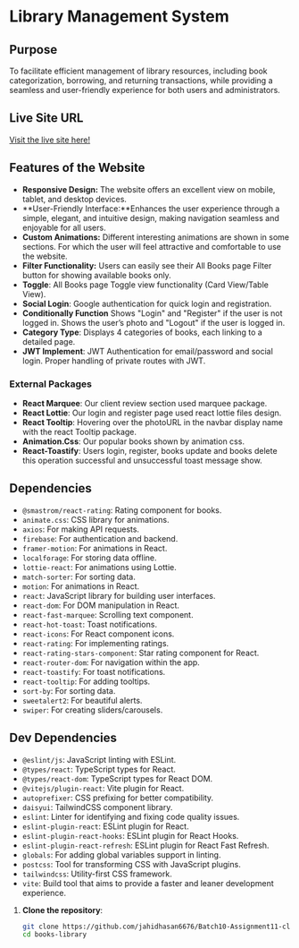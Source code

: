 # Library Management System

## Purpose
To facilitate efficient management of library resources, including book categorization, borrowing, and returning transactions, while providing a seamless and user-friendly experience for both users and administrators.

##  Live Site URL
[Visit the live site here!](https://batch10-assignment11-projects.web.app)

##  Features of the Website
- **Responsive Design:** The website offers an excellent view on mobile, tablet, and desktop devices.
- **User-Friendly Interface:**Enhances the user experience through a simple, elegant, and intuitive      design, making navigation seamless and enjoyable for all users.
- **Custom Animations:** Different interesting animations are shown in some sections. For which the user will feel attractive and comfortable to use the website.
- **Filter Functionality:** Users can easily see their All Books page Filter button for showing available books only.
- **Toggle**: All Books page Toggle view functionality (Card View/Table View).
- **Social Login**: Google authentication for quick login and registration.
- **Conditionally Function** Shows "Login" and "Register" if the user is not logged in.
Shows the user’s photo and "Logout" if the user is logged in.
- **Category Type**:  Displays 4 categories of books, each linking to a detailed page.
- **JWT Implement**:  JWT Authentication for email/password and social login. Proper handling of private routes with JWT.

### **External Packages**
- **React Marquee**: Our client review section used marquee package.
- **React Lottie**: Our login and register page used react lottie files design.
- **React Tooltip**: Hovering over the photoURL in the navbar display name with the react Tooltip package.
- **Animation.Css**: Our popular books shown by animation css.
- **React-Toastify**: Users login, register, books update and books delete this operation successful and unsuccessful toast message show.

## Dependencies
- `@smastrom/react-rating`: Rating component for books.
- `animate.css`: CSS library for animations.
- `axios`: For making API requests.
- `firebase`: For authentication and backend.
- `framer-motion`: For animations in React.
- `localforage`: For storing data offline.
- `lottie-react`: For animations using Lottie.
- `match-sorter`: For sorting data.
- `motion`: For animations in React.
- `react`: JavaScript library for building user interfaces.
- `react-dom`: For DOM manipulation in React.
- `react-fast-marquee`: Scrolling text component.
- `react-hot-toast`: Toast notifications.
- `react-icons`: For React component icons.
- `react-rating`: For implementing ratings.
- `react-rating-stars-component`: Star rating component for React.
- `react-router-dom`: For navigation within the app.
- `react-toastify`: For toast notifications.
- `react-tooltip`: For adding tooltips.
- `sort-by`: For sorting data.
- `sweetalert2`: For beautiful alerts.
- `swiper`: For creating sliders/carousels.

## Dev Dependencies
- `@eslint/js`: JavaScript linting with ESLint.
- `@types/react`: TypeScript types for React.
- `@types/react-dom`: TypeScript types for React DOM.
- `@vitejs/plugin-react`: Vite plugin for React.
- `autoprefixer`: CSS prefixing for better compatibility.
- `daisyui`: TailwindCSS component library.
- `eslint`: Linter for identifying and fixing code quality issues.
- `eslint-plugin-react`: ESLint plugin for React.
- `eslint-plugin-react-hooks`: ESLint plugin for React Hooks.
- `eslint-plugin-react-refresh`: ESLint plugin for React Fast Refresh.
- `globals`: For adding global variables support in linting.
- `postcss`: Tool for transforming CSS with JavaScript plugins.
- `tailwindcss`: Utility-first CSS framework.
- `vite`: Build tool that aims to provide a faster and leaner development experience.

1. **Clone the repository**:
   ```bash
   git clone https://github.com/jahidhasan6676/Batch10-Assignment11-client.git
   cd books-library